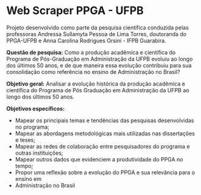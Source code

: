 # Web Scraper PPGA - UFPB


Projeto desenvolvido como parte da pesquisa científica conduzida pelas professoras Andressa Sullamyta Pessoa de Lima Torres, doutoranda do PPGA-UFPB e Anna Carolina Rodrigues Orsini - IFPB Guarabira.

**Questão de pesquisa:** Como a produção acadêmica e científica do Programa de Pós-Graduação em Administração
 da UFPB evoluiu ao longo dos últimos 50 anos, e de que maneira essa evolução contribuiu
 para sua consolidação como referência no ensino de Administração no Brasil?

**Objetivo geral:**  Analisar a evolução histórica da produção acadêmica e científica do Programa de Pós
Graduação em Administração da UFPB ao longo dos últimos 50 anos.

**Objetivos específicos:** 
- Mapear os principais temas e tendências das pesquisas desenvolvidas no programa;
- Mapear as abordagens metodológicas mais utilizadas nas dissertações e teses;
- Mapear as redes de colaboração entre pesquisadores do programa e outras instituições;
- Mapear outros dados que evidenciem a produtividade do PPGA no tempo;
- Propor uma reflexão sobre a evolução do PPGA e sua relevância para o ensino em
- Administração no Brasil

